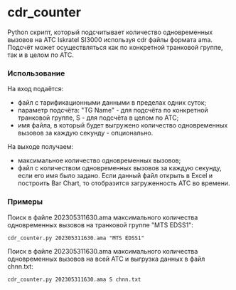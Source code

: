 # cdr_counter
Python скрипт, который подсчитывает количество одновременных вызовов на АТС Iskratel SI3000 используя cdr файлы формата ama. Подсчёт может осуществляться как по конкретной транковой группе, так и в целом по АТС.
### Использование
На вход подаётся:
- файл с тарификационными данными в пределах одних суток;
- параметр подсчёта: "TG Name" - для подсчёта по конкретной транковой группе, S - для подсчёта в целом по АТС;
- имя файла, в который будет выгружено количество одновременных вызовов за каждую секунду - опционально.

На выходе получаем:
- максимальное количество одновременных вызовов;
- файл с количеством одновременных вызовов за каждую секунду, если его имя было задано. Если данный файл открыть в Excel и построить Bar Chart, то отобразится загруженность АТС во времени.
### Примеры
Поиск в файле 202305311630.ama максимального количества одновременных вызовов на транковой группе "MTS EDSS1":

`cdr_counter.py 202305311630.ama "MTS EDSS1"`

Поиск в файле 202305311630.ama максимального количества одновременных вызовов на всей АТС и выгрузка данных в файл chnn.txt:

`cdr_counter.py 202305311630.ama S chnn.txt`
